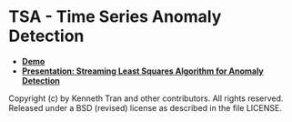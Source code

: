 # TSA - Time Series Anomaly Detection

- **[Demo](http://nbviewer.jupyter.org/github/MSRDL/TSA/blob/master/demo.ipynb)**
- **[Presentation: Streaming Least Squares Algorithm for Anomaly Detection](https://1drv.ms/p/s!Ar57GyE1TzYYh_UGeQ8ATUAytx52Fw)**

Copyright (c) by Kenneth Tran and other contributors. All rights reserved.  Released under a BSD (revised) license as described in the file LICENSE.

